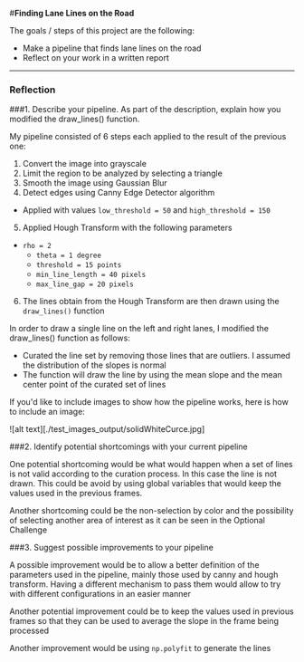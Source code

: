 #**Finding Lane Lines on the Road**

The goals / steps of this project are the following:
* Make a pipeline that finds lane lines on the road
* Reflect on your work in a written report


[//]: # (Image References)

[image1]: ./examples/grayscale.jpg "Grayscale"

---

### Reflection

###1. Describe your pipeline. As part of the description, explain how you modified the draw_lines() function.

My pipeline consisted of 6 steps each applied to the result of the previous one:
1. Convert the image into grayscale
2. Limit the region to be analyzed by selecting a triangle
3. Smooth the image using Gaussian Blur
4. Detect edges using Canny Edge Detector algorithm
  * Applied with values `low_threshold = 50` and `high_threshold = 150`
5. Applied Hough Transform with the following parameters
* `rho = 2`
  * `theta = 1 degree`
  * `threshold = 15 points`
  * `min_line_length = 40 pixels`
  * `max_line_gap = 20 pixels`
6. The lines obtain from the Hough Transform are then drawn using the `draw_lines()` function

In order to draw a single line on the left and right lanes, I modified the draw_lines() function as follows:
  * Curated the line set by removing those lines that are outliers. I assumed the distribution of the slopes is normal
  * The function will draw the line by using the mean slope and the mean center point of the curated set of lines

If you'd like to include images to show how the pipeline works, here is how to include an image:

![alt text][./test_images_output/solidWhiteCurce.jpg]


###2. Identify potential shortcomings with your current pipeline


One potential shortcoming would be what would happen when a set of lines is not valid according to the curation process.
In this case the line is not drawn. This could be avoid by using global variables that would keep the values used in the previous frames.

Another shortcoming could be the non-selection by color and the possibility of selecting another area of interest as it can be seen in the Optional Challenge



###3. Suggest possible improvements to your pipeline

A possible improvement would be to allow a better definition of the parameters used in the pipeline, mainly those used by canny and hough transform. Having a different mechanism to pass them would allow to try with different configurations in an easier manner

Another potential improvement could be to keep the values used in previous frames so that they can be used to average the slope in the frame being processed

Another improvement would be using `np.polyfit` to generate the lines
